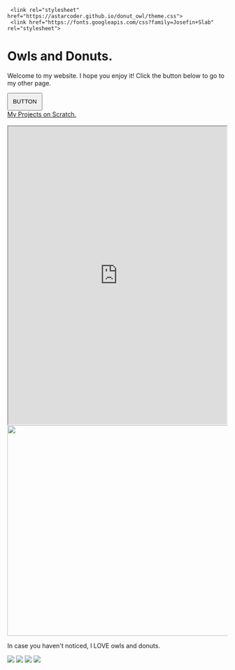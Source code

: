 
 <html>
   <head>
     
     <link rel="stylesheet" href="https://astarcoder.github.io/donut_owl/theme.css">
     <link href="https://fonts.googleapis.com/css?family=Josefin+Slab" rel="stylesheet">
   </head>
   <body>
     <h1>Owls and Donuts.
     </h1>
     <p>Welcome to my website.  I hope you enjoy it!  Click the button below to go to my other page.
     </p>
     <button type="button" style="height:40px;width:80px"onclick="location.href='https://astarcoder.github.io/donut_owl/home.html'">BUTTON</button>
   <br/>
    <a href="https://scratch.mit.edu/users/astarcoder/">My Projects on Scratch.</a>
    <br/>
    <br/>
    <iframe src="https://www.codesters.com/embed/preview/eb355460bbe64ee2ac417ec62d1e4b67/" height="680" width="500"></iframe>
    <img src="http://www.caciquetribe.com/wp-content/uploads/2015/09/tumblr_static_wf-donuts-1.jpg" width="780" height="480">
       <p>In case you haven't noticed, I LOVE owls and donuts.
       </p>
         <img src="http://weknowmemes.com/wp-content/uploads/2012/05/i-saw-a-carrot-this-big-no-lie-bunny-meme.jpg">
    <img src="https://s-media-cache-ak0.pinimg.com/originals/b9/cd/8a/b9cd8a284692a54395ea079fd1eead5f.jpg">
   </body>
   <img src="http://img.memecdn.com/owl_o_357780.jpg">
   <img src="https://www.enjoymedia.ch/images/sommer/donut_strandtuch_02.jpg">
   
</html>
